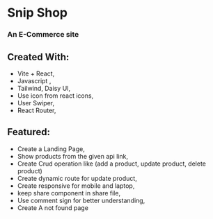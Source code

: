 # Snip Shop 
### An E-Commerce site

## Created With:
- Vite + React,
- Javascript ,
- Tailwind, Daisy UI,
- Use icon from react icons,
- User Swiper,
- React Router,

## Featured:
- Create a Landing Page,
- Show products from the given api link,
- Create Crud operation like (add a product, update product, delete product)
- Create dynamic route for update product,
- Create responsive for mobile and laptop,
- keep share component in share file,
- Use comment sign for better understanding,
- Create A not found page
